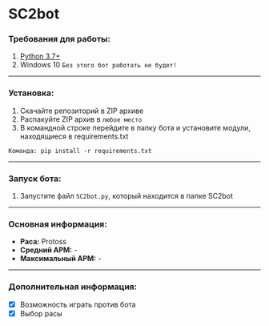 # SC2bot
### Требования для работы:
1. [Python 3.7+](https://www.python.org/downloads/)
2. Windows 10
`Без этого бот работать не будет!`
____
### Установка:
1. Скачайте репозиторий в ZIP архиве
2. Распакуйте ZIP архив в `любое место`
3. В командной строке перейдите в папку бота и установите модули, находящиеся в
requirements.txt

`Команда: pip install -r requirements.txt`
____
### Запуск бота:
1. Запустите файл `SC2bot.py`, который находится в папке SC2bot
____
### Основная информация:
* **Раса:** Protoss
* **Средний APM:** -
* **Максимальный APM:** -
____
### Дополнительная информация:
- [X] Возможность играть против бота
- [X] Выбор расы
